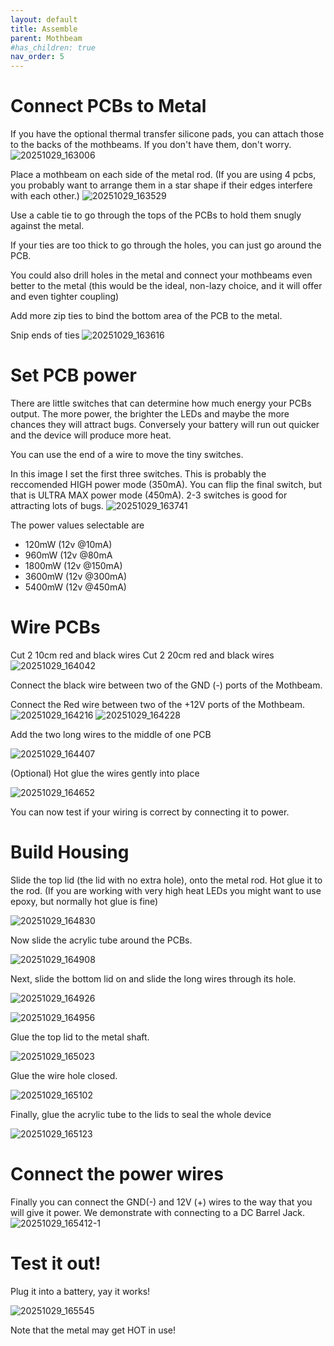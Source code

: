 ```yaml
---
layout: default
title: Assemble
parent: Mothbeam
#has_children: true
nav_order: 5
---
```


# Connect PCBs to Metal

If you have the optional thermal transfer silicone pads, you can attach those to the backs of the mothbeams. If you don't have them, don't worry.
![20251029_163006](https://github.com/user-attachments/assets/48948e1f-90cb-4989-9409-67a2773cfde2)

Place a mothbeam on each side of the metal rod. (If you are using 4 pcbs, you probably want to arrange them in a star shape if their edges interfere with each other.)
![20251029_163529](https://github.com/user-attachments/assets/1af985bf-e299-45e8-ab05-ac5782dac819)

Use a cable tie to go through the tops of the PCBs to hold them snugly against the metal. 

If your ties are too thick to go through the holes, you can just go around the PCB.

You could also drill holes in the metal and connect your mothbeams even better to the metal (this would be the ideal, non-lazy choice, and it will offer and even tighter coupling)


Add more zip ties to bind the bottom area of the PCB to the metal.

Snip ends of ties
![20251029_163616](https://github.com/user-attachments/assets/1d44f602-d653-4f31-bcc3-72f50b3d84a4)

# Set PCB power

There are little switches that can determine how much energy your PCBs output. The more power, the brighter the LEDs and maybe the more chances they will attract bugs. Conversely your battery will run out quicker and the device will produce more heat.

You can use the end of a wire to move the tiny switches.

In this image I set the first three switches. This is probably the reccomended HIGH power mode (350mA).  You can flip the final switch, but that is ULTRA MAX power mode (450mA). 2-3 switches is good for attracting lots of bugs. 
![20251029_163741](https://github.com/user-attachments/assets/709aa77e-3319-43d2-9cbd-8828978d9df7)

The power values selectable are

* 120mW (12v @10mA)
* 960mW (12v @80mA
* 1800mW (12v @150mA) 
* 3600mW (12v @300mA)
* 5400mW (12v @450mA)

# Wire PCBs

Cut 2 10cm red and black wires
Cut 2 20cm red and black wires
![20251029_164042](https://github.com/user-attachments/assets/6cfba989-369a-45d5-83b8-05a21562308c)


Connect the black wire between two of the GND (-) ports of the Mothbeam.

Connect the Red wire between two of the +12V ports of the Mothbeam.
![20251029_164216](https://github.com/user-attachments/assets/07916396-63eb-4a64-9755-3c5ba7b69fa3)
![20251029_164228](https://github.com/user-attachments/assets/58c4e4b5-591f-44e1-94b1-3dadd1559c1b)

Add the two long wires to the middle of one PCB

![20251029_164407](https://github.com/user-attachments/assets/91347f97-01fe-4441-bd2f-d6c3c1fd5b76)


(Optional) Hot glue the wires gently into place

![20251029_164652](https://github.com/user-attachments/assets/7ad6cec6-a81f-4a89-88a9-4f558d5304f2)

You can now test if your wiring is correct by connecting it to power.

# Build Housing
Slide the top lid (the lid with no extra hole), onto the metal rod. Hot glue it to the rod. (If you are working with very high heat LEDs you might want to use epoxy, but normally hot glue is fine)

![20251029_164830](https://github.com/user-attachments/assets/1ff46c24-49c0-4e7a-badc-ef6473bea1e2)


Now slide the acrylic tube around the PCBs.

![20251029_164908](https://github.com/user-attachments/assets/9c0cd5f7-5701-4212-8257-3df049ba9bf0)


Next, slide the bottom lid on and slide the long wires through its hole.

![20251029_164926](https://github.com/user-attachments/assets/13410d91-5a6e-4255-a884-427651621f4c)

![20251029_164956](https://github.com/user-attachments/assets/df92f2ab-71f3-4f50-b2a3-070eca089bce)

Glue the top lid to the metal shaft.

![20251029_165023](https://github.com/user-attachments/assets/780d92f5-acd5-4f62-afb3-db79c7281d22)


Glue the wire hole closed.

![20251029_165102](https://github.com/user-attachments/assets/f27be5a1-3b6f-4d90-b787-a0001e16704b)


Finally, glue the acrylic tube to the lids to seal the whole device

![20251029_165123](https://github.com/user-attachments/assets/086e562f-913b-4f71-92fb-371b335f7385)


# Connect the power wires
Finally you can connect the GND(-) and 12V (+) wires to the way that you will give it power. 
We demonstrate with connecting to a DC Barrel Jack.
![20251029_165412-1](https://github.com/user-attachments/assets/2cd31508-7e82-4da6-b7d4-cdd1af400392)


# Test it out!
Plug it into a battery, yay it works!

![20251029_165545](https://github.com/user-attachments/assets/287dd1d2-6626-49fe-af49-3a008e594e63)


Note that the metal may get HOT in use!









